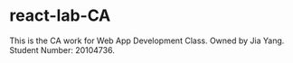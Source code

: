 # react-lab-CA

This is the CA work for Web App Development Class.
Owned by Jia Yang.
Student Number: 20104736.
